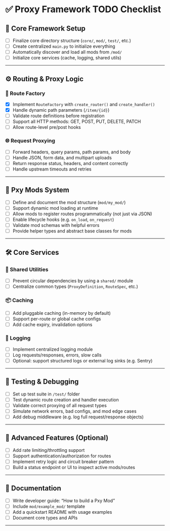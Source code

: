 # ✅ Proxy Framework TODO Checklist

## 📁 Core Framework Setup
- [ ] Finalize core directory structure (`core/`, `mod/`, `test/`, etc.)
- [ ] Create centralized `main.py` to initialize everything
- [ ] Automatically discover and load all mods from `/mod/`
- [ ] Initialize core services (cache, logging, shared utils)

---

## ⚙️ Routing & Proxy Logic

### 🧱 Route Factory
- [x] Implement `RouteFactory` with `create_router()` and `create_handler()`
- [x] Handle dynamic path parameters (`/item/{id}`)
- [ ] Validate route definitions before registration
- [ ] Support all HTTP methods: GET, POST, PUT, DELETE, PATCH
- [ ] Allow route-level pre/post hooks

### 🌐 Request Proxying
- [ ] Forward headers, query params, path params, and body
- [ ] Handle JSON, form data, and multipart uploads
- [ ] Return response status, headers, and content correctly
- [ ] Handle upstream timeouts and retries

---

## 🧩 Pxy Mods System

- [ ] Define and document the mod structure (`mod/my_mod/`)
- [ ] Support dynamic mod loading at runtime
- [ ] Allow mods to register routes programmatically (not just via JSON)
- [ ] Enable lifecycle hooks (e.g. `on_load`, `on_request`)
- [ ] Validate mod schemas with helpful errors
- [ ] Provide helper types and abstract base classes for mods

---

## 🛠️ Core Services

### 🧠 Shared Utilities
- [ ] Prevent circular dependencies by using a `shared/` module
- [ ] Centralize common types (`ProxyDefinition`, `RouteSpec`, etc.)

### 📦 Caching
- [ ] Add pluggable caching (in-memory by default)
- [ ] Support per-route or global cache configs
- [ ] Add cache expiry, invalidation options

### 📜 Logging
- [ ] Implement centralized logging module
- [ ] Log requests/responses, errors, slow calls
- [ ] Optional: support structured logs or external log sinks (e.g. Sentry)

---

## 🧪 Testing & Debugging

- [ ] Set up test suite in `/test/` folder
- [ ] Test dynamic route creation and handler execution
- [ ] Validate correct proxying of all request types
- [ ] Simulate network errors, bad configs, and mod edge cases
- [ ] Add debug middleware (e.g. log full request/response objects)

---

## 🔐 Advanced Features (Optional)

- [ ] Add rate limiting/throttling support
- [ ] Support authentication/authorization for routes
- [ ] Implement retry logic and circuit breaker pattern
- [ ] Build a status endpoint or UI to inspect active mods/routes

---

## 📖 Documentation

- [ ] Write developer guide: “How to build a Pxy Mod”
- [ ] Include `mod/example_mod/` template
- [ ] Add a quickstart README with usage examples
- [ ] Document core types and APIs

---

